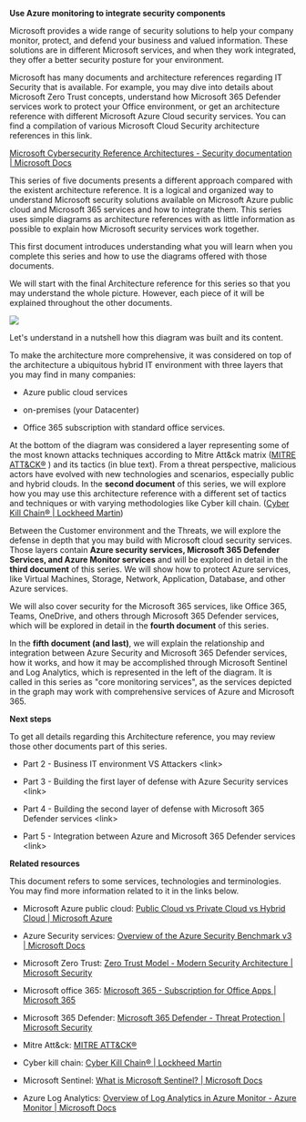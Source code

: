 **Use Azure monitoring to integrate security components**

Microsoft provides a wide range of security solutions to help your
company monitor, protect, and defend your business and valued
information. These solutions are in different Microsoft services, and
when they work integrated, they offer a better security posture for your
environment.

Microsoft has many documents and architecture references regarding IT
Security that is available. For example, you may dive into details about
Microsoft Zero Trust concepts, understand how Microsoft 365 Defender
services work to protect your Office environment, or get an architecture
reference with different Microsoft Azure Cloud security services. You
can find a compilation of various Microsoft Cloud Security architecture
references in this link.

[Microsoft Cybersecurity Reference Architectures - Security
documentation \| Microsoft
Docs](https://docs.microsoft.com/en-us/security/cybersecurity-reference-architecture/mcra)

This series of five documents presents a different approach compared
with the existent architecture reference. It is a logical and organized
way to understand Microsoft security solutions available on Microsoft
Azure public cloud and Microsoft 365 services and how to integrate them.
This series uses simple diagrams as architecture references with as
little information as possible to explain how Microsoft security
services work together.

This first document introduces understanding what you will learn when
you complete this series and how to use the diagrams offered with those
documents.

We will start with the final Architecture reference for this series so
that you may understand the whole picture. However, each piece of it
will be explained throughout the other documents.

![](media/image1.emf)

Let's understand in a nutshell how this diagram was built and its
content.

To make the architecture more comprehensive, it was considered on top of
the architecture a ubiquitous hybrid IT environment with three layers
that you may find in many companies:

-   Azure public cloud services

-   on-premises (your Datacenter)

-   Office 365 subscription with standard office services.

At the bottom of the diagram was considered a layer representing some of
the most known attacks techniques according to Mitre Att&ck matrix
([MITRE ATT&CK®](https://attack.mitre.org/) ) and its tactics (in blue
text). From a threat perspective, malicious actors have evolved with new
technologies and scenarios, especially public and hybrid clouds. In the
**second document** of this series, we will explore how you may use this
architecture reference with a different set of tactics and techniques or
with varying methodologies like Cyber kill chain. ([Cyber Kill Chain® \|
Lockheed
Martin](https://www.lockheedmartin.com/en-us/capabilities/cyber/cyber-kill-chain.html))

Between the Customer environment and the Threats, we will explore the
defense in depth that you may build with Microsoft cloud security
services. Those layers contain **Azure security services, Microsoft 365
Defender Services, and Azure Monitor services** and will be explored in
detail in the **third document** of this series. We will show how to
protect Azure services, like Virtual Machines, Storage, Network,
Application, Database, and other Azure services.

We will also cover security for the Microsoft 365 services, like Office
365, Teams, OneDrive, and others through Microsoft 365 Defender
services, which will be explored in detail in the **fourth document** of
this series.

In the **fifth document (and last)**, we will explain the relationship
and integration between Azure Security and Microsoft 365 Defender
services, how it works, and how it may be accomplished through Microsoft
Sentinel and Log Analytics, which is represented in the left of the
diagram. It is called in this series as "core monitoring services", as
the services depicted in the graph may work with comprehensive services
of Azure and Microsoft 365.

**Next steps**

To get all details regarding this Architecture reference, you may review
those other documents part of this series.

-   Part 2 - Business IT environment VS Attackers \<link\>

-   Part 3 - Building the first layer of defense with Azure Security
    services \<link\>

-   Part 4 - Building the second layer of defense with Microsoft 365
    Defender services \<link\>

-   Part 5 - Integration between Azure and Microsoft 365 Defender
    services \<link\>

**Related resources**

This document refers to some services, technologies and terminologies.
You may find more information related to it in the links below.

-   Microsoft Azure public cloud: [Public Cloud vs Private Cloud vs
    Hybrid Cloud \| Microsoft
    Azure](https://azure.microsoft.com/en-us/overview/what-are-private-public-hybrid-clouds/)

-   Azure Security services: [Overview of the Azure Security Benchmark
    v3 \| Microsoft
    Docs](https://docs.microsoft.com/en-us/security/benchmark/azure/overview)

-   Microsoft Zero Trust: [Zero Trust Model - Modern Security
    Architecture \| Microsoft
    Security](https://www.microsoft.com/en-us/security/business/zero-trust)

-   Microsoft office 365: [Microsoft 365 - Subscription for Office Apps
    \| Microsoft 365](https://www.microsoft.com/en-us/microsoft-365)

-   Microsoft 365 Defender: [Microsoft 365 Defender - Threat Protection
    \| Microsoft
    Security](https://www.microsoft.com/en-us/security/business/threat-protection/microsoft-365-defender)

-   Mitre Att&ck: [MITRE ATT&CK®](https://attack.mitre.org/)

-   Cyber kill chain: [Cyber Kill Chain® \| Lockheed
    Martin](https://www.lockheedmartin.com/en-us/capabilities/cyber/cyber-kill-chain.html)

-   Microsoft Sentinel: [What is Microsoft Sentinel? \| Microsoft
    Docs](https://docs.microsoft.com/en-us/azure/sentinel/overview)

-   Azure Log Analytics: [Overview of Log Analytics in Azure Monitor -
    Azure Monitor \| Microsoft
    Docs](https://docs.microsoft.com/en-us/azure/azure-monitor/logs/log-analytics-overview)
